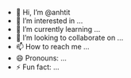 - 👋 Hi, I’m @anhtit
- 👀 I’m interested in ...
- 🌱 I’m currently learning ...
- 💞️ I’m looking to collaborate on ...
- 📫 How to reach me ...
- 😄 Pronouns: ...
- ⚡ Fun fact: ...

<!---
anhtit/anhtit is a ✨ special ✨ repository because its `README.md` (this file) appears on your GitHub profile.
You can click the Preview link to take a look at your changes.
--->
